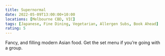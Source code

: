 ```yaml
---
title: Supernormal
date: 2022-05-09T13:00:00+10:00
locations: [Melbourne CBD, VIC]
tags: [Japanese, Fine Dining, Vegetarian, Allergen Subs, Book Ahead]
rating: 5
---
```


Fancy, and filling modern Asian food. Get the set menu if you’re going with a group.